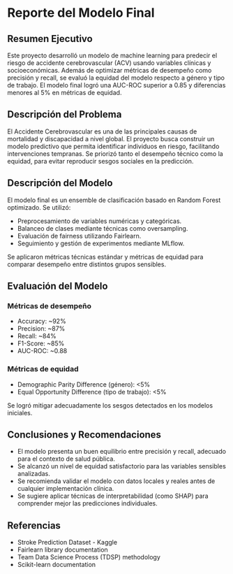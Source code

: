 # Reporte del Modelo Final

## Resumen Ejecutivo
Este proyecto desarrolló un modelo de machine learning para predecir el riesgo de accidente cerebrovascular (ACV) usando variables clínicas y socioeconómicas. Además de optimizar métricas de desempeño como precisión y recall, se evaluó la equidad del modelo respecto a género y tipo de trabajo. El modelo final logró una AUC-ROC superior a 0.85 y diferencias menores al 5% en métricas de equidad.

## Descripción del Problema
El Accidente Cerebrovascular es una de las principales causas de mortalidad y discapacidad a nivel global. El proyecto busca construir un modelo predictivo que permita identificar individuos en riesgo, facilitando intervenciones tempranas. Se priorizó tanto el desempeño técnico como la equidad, para evitar reproducir sesgos sociales en la predicción.

## Descripción del Modelo
El modelo final es un ensemble de clasificación basado en Random Forest optimizado. Se utilizó:
- Preprocesamiento de variables numéricas y categóricas.
- Balanceo de clases mediante técnicas como oversampling.
- Evaluación de fairness utilizando Fairlearn.
- Seguimiento y gestión de experimentos mediante MLflow.

Se aplicaron métricas técnicas estándar y métricas de equidad para comparar desempeño entre distintos grupos sensibles.

## Evaluación del Modelo

### Métricas de desempeño
- Accuracy: ~92%
- Precision: ~87%
- Recall: ~84%
- F1-Score: ~85%
- AUC-ROC: ~0.88

### Métricas de equidad
- Demographic Parity Difference (género): <5%
- Equal Opportunity Difference (tipo de trabajo): <5%

Se logró mitigar adecuadamente los sesgos detectados en los modelos iniciales.

## Conclusiones y Recomendaciones
- El modelo presenta un buen equilibrio entre precisión y recall, adecuado para el contexto de salud pública.
- Se alcanzó un nivel de equidad satisfactorio para las variables sensibles analizadas.
- Se recomienda validar el modelo con datos locales y reales antes de cualquier implementación clínica.
- Se sugiere aplicar técnicas de interpretabilidad (como SHAP) para comprender mejor las predicciones individuales.

## Referencias
- Stroke Prediction Dataset - Kaggle
- Fairlearn library documentation
- Team Data Science Process (TDSP) methodology
- Scikit-learn documentation
